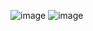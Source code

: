
![image](https://github.com/user-attachments/assets/2f2e0d67-b2fe-4292-8e80-0878887d84f2)
![image](https://github.com/user-attachments/assets/d6a7d982-2b62-4e85-afb8-9b40d1cc59ab)

